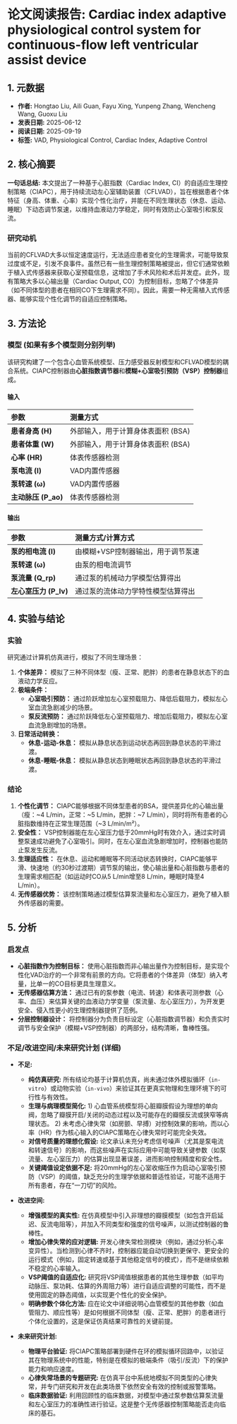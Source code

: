 # 论文阅读报告: Cardiac index adaptive physiological control system for continuous-flow left ventricular assist device

## **1. 元数据**
- **作者:** Hongtao Liu, Aili Guan, Fayu Xing, Yunpeng Zhang, Wencheng Wang, Guoxu Liu
- **发表日期:** 2025-06-12
- **阅读日期:** 2025-09-19
- **标签:** VAD, Physiological Control, Cardiac Index, Adaptive Control

## **2. 核心摘要**
**一句话总结:** 本文提出了一种基于心脏指数（Cardiac Index, CI）的自适应生理控制策略（CIAPC），用于持续流动左心室辅助装置（CFLVAD），旨在根据患者个体特征（身高、体重、心率）实现个性化治疗，并能在不同生理状态（休息、运动、睡眠）下动态调节泵速，以维持血液动力学稳定，同时有效防止心室吸引和泵反流。
### 研究动机
当前的CFLVAD大多以恒定速度运行，无法适应患者变化的生理需求，可能导致泵过度或不足，引发不良事件。虽然已有一些生理控制策略被提出，但它们通常依赖于植入式传感器来获取心室预载信息，这增加了手术风险和术后并发症。此外，现有策略大多以心输出量（Cardiac Output, CO）为控制目标，忽略了个体差异（如不同体型的患者在相同CO下生理需求不同）。因此，需要一种无需植入式传感器、能够实现个性化调节的自适应控制策略。

## **3. 方法论**
### 模型 (如果有多个模型则分别列举)
该研究构建了一个包含心血管系统模型、压力感受器反射模型和CFLVAD模型的耦合系统。CIAPC控制器由**心脏指数调节器**和**模糊+心室吸引预防（VSP）控制器**组成。
#### 输入
| 参数 | 测量方式 |
| :--- | :--- |
| **患者身高 (H)** | 外部输入，用于计算身体表面积 (BSA) |
| **患者体重 (W)** | 外部输入，用于计算身体表面积 (BSA) |
| **心率 (HR)** | 体表传感器检测 |
| **泵电流 (I)** | VAD内置传感器 |
| **泵转速 (ω)** | VAD内置传感器 |
| **主动脉压 (P_ao)** | 体表传感器检测 |

#### 输出
| 参数 | 测量方式/计算方式 |
| :--- | :--- |
| **泵的相电流 (I)** | 由模糊+VSP控制器输出，用于调节泵速 |
| **泵转速 (ω)** | 由泵的相电流调节 |
| **泵流量 (Q_rp)** | 通过泵的机械动力学模型估算得出 |
| **左心室压力 (P_lv)** | 通过泵的流体动力学特性模型估算得出 |

## **4. 实验与结论**
### 实验
研究通过计算机仿真进行，模拟了不同生理场景：
1.  **个体差异：** 模拟了三种不同体型（瘦、正常、肥胖）的患者在静息状态下的血液动力学反应。
2.  **极端条件：**
    *   **心室吸引预防：** 通过阶跃增加左心室预载阻力、降低后载阻力，模拟左心室血流急剧减少的场景。
    *   **泵反流预防：** 通过阶跃降低左心室预载阻力、增加后载阻力，模拟左心室血流急剧增加的场景。
3.  **日常活动转换：**
    *   **休息-运动-休息：** 模拟从静息状态到运动状态再回到静息状态的平滑过渡。
    *   **休息-睡眠-休息：** 模拟从静息状态到睡眠状态再回到静息状态的平滑过渡。

### 结论
1.  **个性化调节：** CIAPC能够根据不同体型患者的BSA，提供差异化的心输出量（瘦：~4 L/min，正常：~5 L/min，肥胖：~7 L/min），同时将所有患者的心脏指数维持在正常生理范围（~3 L/min/m²）。
2.  **安全性：** VSP控制器能在左心室压力低于20mmHg时有效介入，通过实时调整泵速成功避免了心室吸引。同时，在左心室血流急剧增加时，控制器也能防止泵发生反流。
3.  **生理适应性：** 在休息、运动和睡眠等不同活动状态转换时，CIAPC能够平滑、快速地（约30秒过渡期）调节泵的输出，使心输出量和心脏指数与患者的生理需求相匹配（如运动时CO从5 L/min增至8 L/min，睡眠时降至4 L/min）。
4.  **无传感器优势：** 该控制策略通过模型估算泵流量和左心室压力，避免了植入额外传感器的需要。

## **5. 分析**
### 启发点
- **心脏指数作为控制目标：** 使用心脏指数而非心输出量作为控制目标，是实现个性化VAD治疗的一个非常有前景的方向。它将患者的个体差异（体型）纳入考量，比单一的CO目标更具生理意义。
- **无传感器估算方法：** 通过已有的泵参数（电流、转速）和体表可测参数（心率、血压）来估算关键的血液动力学变量（泵流量、左心室压力），为开发更安全、侵入性更小的生理控制器提供了范例。
- **分层控制器设计：** 将控制器分为负责目标设定（心脏指数调节器）和负责实时调节与安全保护（模糊+VSP控制器）的两部分，结构清晰，鲁棒性强。

### 不足/改进空间/未来研究计划 (详细)
- **不足:**
    - **纯仿真研究:** 所有结论均基于计算机仿真，尚未通过体外模拟循环（`in-vitro`）或动物实验（`in-vivo`）来验证其在更真实物理和生理环境下的可行性与有效性。
    - **生理与病理模型简化:** 1) 心血管系统模型将心脏瓣膜假设为理想的单向阀，忽略了瓣膜开启/关闭的动态过程以及可能存在的瓣膜反流或狭窄等病理状态。 2) 未考虑心律失常（如房颤、早搏）对控制效果的影响，而以心率（HR）作为核心输入的CIAPC策略在心律失常时可能完全失效。
    - **对信号质量的理想化假设:** 论文承认未充分考虑信号噪声（尤其是泵电流和转速信号）的影响，而这些噪声在实际应用中可能导致关键参数（如泵流量、左心室压力）的估算出现显著误差，进而影响控制精度和安全性。
    - **关键阈值设定依据不足:** 将20mmHg的左心室收缩压作为启动心室吸引预防（VSP）的阈值，缺乏充分的生理学依据和普适性验证，可能不适用于所有患者，存在“一刀切”的风险。

- **改进空间:**
    - **增强模型的真实性:** 在仿真模型中引入非理想的瓣膜模型（如包含开启延迟、反流电阻等），并加入不同类型和强度的信号噪声，以测试控制器的鲁棒性。
    - **增加心律失常的应对逻辑:** 开发心律失常检测模块（例如，通过分析心率变异性）。当检测到心律不齐时，控制器应能自动切换到更保守、更安全的运行模式（例如，固定转速或基于其他稳定信号的模式），而不是继续依赖不稳定的心率输入。
    - **VSP阈值的自适应化:** 研究将VSP阈值根据患者的其他生理参数（如平均动脉压、泵功耗、估算的外周阻力等）进行自适应调整的可能性，而不是使用固定的静态阈值，以实现更个性化的安全保护。
    - **明确参数个体化方法:** 应在论文中详细说明心血管模型的其他参数（如血管阻力、顺应性等）是如何根据不同体型（瘦、正常、肥胖）的患者进行个体化设置的，这是保证仿真结果可靠性的关键前提。

- **未来研究计划:**
    - **物理平台验证:** 将CIAPC策略部署到硬件在环的模拟循环回路中，以验证其在物理系统中的性能，特别是在模拟的极端条件（吸引/反流）下的保护能力和响应速度。
    - **心律失常场景的专题研究:** 在仿真平台中系统地模拟不同类型的心律失常，并专门研究和开发在此类场景下依然安全有效的控制或报警策略。
    - **临床数据验证:** 利用回顾性的临床数据，对模型中通过泵参数估算泵流量和左心室压力的准确性进行验证。这是整个无传感器控制策略能否走向临床的基石。
